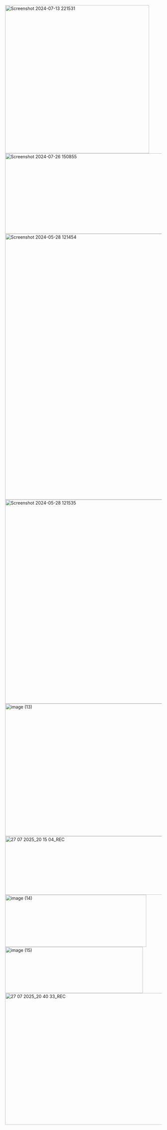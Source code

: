 
<img width="463" height="475" alt="Screenshot 2024-07-13 221531" src="https://github.com/user-attachments/assets/b798147f-4149-4459-970e-59d31d63ac5a" />
<img width="835" height="258" alt="Screenshot 2024-07-26 150855" src="https://github.com/user-attachments/assets/bcccc5bd-2e82-4fe0-90f8-de5ad1bda2a0" />
<img width="1115" height="852" alt="Screenshot 2024-05-28 121454" src="https://github.com/user-attachments/assets/dc0b266c-9f34-48f2-9c91-e54d961e646d" />
<img width="1334" height="654" alt="Screenshot 2024-05-28 121535" src="https://github.com/user-attachments/assets/4201301c-23b9-4739-aff5-ed8263173ed4" />
<img width="592" height="425" alt="image (13)" src="https://github.com/user-attachments/assets/a7805ea6-b58e-4c72-95d7-5e2e3f355708" />
<img width="543" height="188" alt="27 07 2025_20 15 04_REC" src="https://github.com/user-attachments/assets/1b695c33-b5f1-4dde-a858-abff66b145a5" />
<img width="454" height="167" alt="image (14)" src="https://github.com/user-attachments/assets/b3be895b-6f78-4b07-b0b9-801f2171f1df" />
<img width="443" height="148" alt="image (15)" src="https://github.com/user-attachments/assets/86aa81fc-d7ca-4b7b-bee6-725a8dcbfaae" />
<img width="788" height="422" alt="27 07 2025_20 40 33_REC" src="https://github.com/user-attachments/assets/9d1e1531-a7aa-4ca3-a0d0-ca096672c888" />
